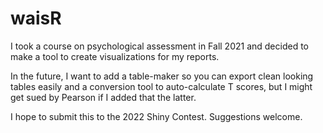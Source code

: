 # waisR

I took a course on psychological assessment in Fall 2021 and decided to make a tool to create visualizations for my reports.

In the future, I want to add a table-maker so you can export clean looking tables easily and a conversion tool to auto-calculate T scores, but I might get sued by Pearson if I added that the latter.

I hope to submit this to the 2022 Shiny Contest. Suggestions welcome.
